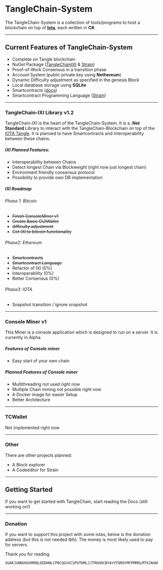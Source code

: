 # TangleChain-System

The TangleChain-System is a collection of tools/programs to host a blockchain on top of [**Iota**](https://www.iota.org/), each written in **C#**.

___________________________________________________


## Current Features of TangleChain-System

- Complete on Tangle blockchain
- NuGet Package ([TangleChainIXI](https://www.nuget.org/packages/TangleChainIXI/) & [Strain](https://www.nuget.org/packages/Strain/))
- Proof-of-Work Consensus in a transition phase
- Account System (public private key using **Nethereum**)
- Dynamic Difficulty adjustment as specified in the genesis Block
- Local database storage using **SQLite**
- Smartcontracts ([docs](https://github.com/AskMeAgain/TangleChain-System/tree/master/TangleChainIXI/Smartcontracts))
- Smartcontract Programming Language ([Strain](https://github.com/AskMeAgain/TangleChain-System/tree/master/Strain))

___________________________________________________

### TangleChain-IXI Library v1.2

TangleChain-IXI is the heart of the TangleChain-System. It is a **.Net Standard** Library to interact with the TangleChain-Blockchain on top of the [IOTA Tangle](https://github.com/iotaledger). It is planned to have Smartcontracts and interoperability between these chains.

##### IXI Planned Features:

- Interoperability between Chains
- Detect longest Chain via Blockweight (right now just longest chain)
- Environment friendly consensus protocol
- Possibility to provide own DB implementation

##### IXI Roadmap

###### Phase 1: Bitcoin

- ~~Finish ConsoleMiner v1~~
- ~~Create Basic GUIWallet~~
- ~~difficulty adjustment~~
- ~~Get IXI to bitcoin functionality~~

###### Phase2: Ethereum

- ~~Smartcontracts~~
- ~~Smartcontract Language~~
- Refactor of IXI (0%)
- Interoperability (0%)
- Better Consensus (0%)

###### Phase3: IOTA

- Snapshot transition / ignore snapshot

___________________________________________________

### Console Miner v1

This Miner is a console application which is designed to run on a server. It is currently in Alpha.

##### Features of Console miner

- Easy start of your own chain

##### Planned Features of Console miner

- Multithreading not used right now
- Multiple Chain mining not possible right now
- A Docker image for easier Setup
- Better Architecture

___________________________________________________

### TCWallet

Not implemented right now
___________________________________________________

### Other

There are other projects planned:

- A Block explorer
- A Codeeditor for Strain

___________________________________________________

## Getting Started

If you want to get started with TangleChain, start reading the Docs (still working on!)

___________________________________________________

### Donation

If you want to support this project with some iotas, below is the donation address (but this is not needed tbh). The money is most likely used to pay for servers.

Thank you for reading.  

    XUAKJUNNUOUXMRBLDEDHNLCPBCQGVXCSPUTHMLJJTMGHOCBYAYVTQROYMFPMMOLMT9JAHARFCLKKWWBX9MNBHW9NRD
